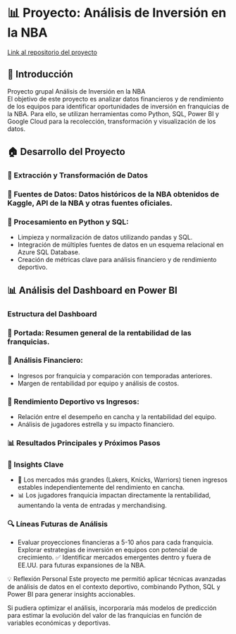 # 📊 Proyecto: Análisis de Inversión en la NBA
[Link al repositorio del proyecto](https://github.com/PabloEstruch/PI_NBA_SoyHenry)
## 📌 Introducción

Proyecto grupal Análisis de Inversión en la NBA  
El objetivo de este proyecto es analizar datos financieros y de rendimiento de los equipos para identificar oportunidades de inversión en franquicias de la NBA. Para ello, se utilizan herramientas como Python, SQL, Power BI y Google Cloud para la recolección, transformación y visualización de los datos.

## 🏠 Desarrollo del Proyecto
### 🔄 Extracción y Transformación de Datos
### 📌 Fuentes de Datos: Datos históricos de la NBA obtenidos de Kaggle, API de la NBA y otras fuentes oficiales.
### 📌 Procesamiento en Python y SQL:
- Limpieza y normalización de datos utilizando pandas y SQL.
- Integración de múltiples fuentes de datos en un esquema relacional en Azure SQL Database.
- Creación de métricas clave para análisis financiero y de rendimiento deportivo.

## 📊 Análisis del Dashboard en Power BI
### Estructura del Dashboard
### 📌 Portada: Resumen general de la rentabilidad de las franquicias.
### 📌 Análisis Financiero:
- Ingresos por franquicia y comparación con temporadas anteriores.
- Margen de rentabilidad por equipo y análisis de costos.

### 📌 Rendimiento Deportivo vs Ingresos:
- Relación entre el desempeño en cancha y la rentabilidad del equipo.
- Análisis de jugadores estrella y su impacto financiero.

### 📊 Resultados Principales y Próximos Pasos
### 🌟 Insights Clave
- 🏀 Los mercados más grandes (Lakers, Knicks, Warriors) tienen ingresos estables independientemente del rendimiento en cancha.
- 📊 Los jugadores franquicia impactan directamente la rentabilidad, aumentando la venta de entradas y merchandising.

### 🔍 Líneas Futuras de Análisis
- Evaluar proyecciones financieras a 5-10 años para cada franquicia.
 Explorar estrategias de inversión en equipos con potencial de crecimiento.
✅ Identificar mercados emergentes dentro y fuera de EE.UU. para futuras expansiones de la NBA.

💡 Reflexión Personal
Este proyecto me permitió aplicar técnicas avanzadas de análisis de datos en el contexto deportivo, combinando Python, SQL y Power BI para generar insights accionables.

Si pudiera optimizar el análisis, incorporaría más modelos de predicción para estimar la evolución del valor de las franquicias en función de variables económicas y deportivas.
